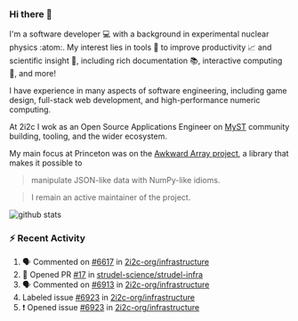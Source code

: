 ### Hi there 👋 

I'm a software developer 💻 with a background in experimental nuclear physics :atom:. My interest lies in tools :wrench: to improve productivity :chart_with_upwards_trend: and scientific insight :telescope:, including rich documentation 📚, interactive computing 🧮, and more! 

I have experience in many aspects of software engineering, including game design, full-stack web development, and high-performance numeric computing. 

At 2i2c I wok as an Open Source Applications Engineer on [MyST](https://github.com/jupyter-book/mystmd) community building, tooling, and the wider ecosystem. 

My main focus at Princeton was on the [Awkward Array project](awkward-array.org/), a library that makes it possible to 
> manipulate JSON-like data with NumPy-like idioms.

> I remain an active maintainer of the project. 

![github stats](https://github-readme-stats.vercel.app/api?username=agoose77&show_icons=true&hide_rank=true&hide_title=true&bg_color=30,e76445,904e95&text_color=efe3ec&icon_color=efe3ec)
<!--
**agoose77/agoose77** is a ✨ _special_ ✨ repository because its `README.md` (this file) appears on your GitHub profile.

Here are some ideas to get you started:

- 🔭 I’m currently working on ...
- 🌱 I’m currently learning ...
- 👯 I’m looking to collaborate on ...
- 🤔 I’m looking for help with ...
- 💬 Ask me about ...
- 📫 How to reach me: ...
- 😄 Pronouns: ...
- ⚡ Fun fact: ...
-->

### :zap: Recent Activity

<!--START_SECTION:activity-->
1. 🗣 Commented on [#6617](https://github.com/2i2c-org/infrastructure/issues/6617#issuecomment-3405835215) in [2i2c-org/infrastructure](https://github.com/2i2c-org/infrastructure)
2. 💪 Opened PR [#17](undefined) in [strudel-science/strudel-infra](https://github.com/strudel-science/strudel-infra)
3. 🗣 Commented on [#6913](https://github.com/2i2c-org/infrastructure/pull/6913#issuecomment-3402396886) in [2i2c-org/infrastructure](https://github.com/2i2c-org/infrastructure)
4.  Labeled issue [#6923](https://github.com/2i2c-org/infrastructure/issues/6923) in [2i2c-org/infrastructure](https://github.com/2i2c-org/infrastructure)
5. ❗ Opened issue [#6923](https://github.com/2i2c-org/infrastructure/issues/6923) in [2i2c-org/infrastructure](https://github.com/2i2c-org/infrastructure)
<!--END_SECTION:activity-->
